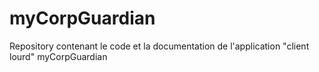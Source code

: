 # myCorpGuardian

Repository contenant le code et la documentation de l'application "client lourd" myCorpGuardian
